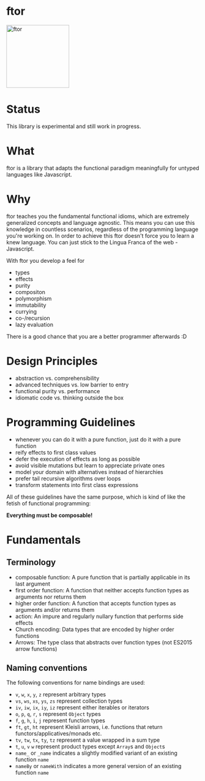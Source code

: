 ftor
====

<img src="https://i.stack.imgur.com/UqCPm.png?s=328&g=1" width="164" height="164" alt="ftor">

# Status

This library is experimental and still work in progress.

# What

ftor is a library that adapts the functional paradigm meaningfully for untyped languages like Javascript.

# Why

ftor teaches you the fundamental functional idioms, which are extremely generalized concepts and language agnostic. This means you can use this knowledge in countless scenarios, regardless of the programming language you're working on. In order to achieve this ftor doesn't force you to learn a knew language. You can just stick to the Lingua Franca of the web - Javascript.

With ftor you develop a feel for

* types
* effects
* purity
* compositon
* polymorphism
* immutability
* currying
* co-/recursion
* lazy evaluation

There is a good chance that you are a better programmer afterwards :D

# Design Principles

* abstraction vs. comprehensibility
* advanced techniques vs. low barrier to entry
* functional purity vs. performance
* idiomatic code vs. thinking outside the box

# Programming Guidelines

* whenever you can do it with a pure function, just do it with a pure function
* reify effects to first class values
* defer the execution of effects as long as possible
* avoid visible mutations but learn to appreciate private ones
* model your domain with alternatives instead of hierarchies
* prefer tail recursive algorithms over loops
* transform statements into first class expressions


All of these guidelines have the same purpose, which is kind of like the fetish of functional programming:

**Everything must be composable!**

# Fundamentals

## Terminology

* composable function: A pure function that is partially applicable in its last argument
* first order function: A function that neither accepts function types as arguments nor returns them
* higher order function: A function that accepts function types as arguments and/or returns them
* action: An impure and regularly nullary function that performs side effects
* Church encoding: Data types that are encoded by higher order functions
* Arrows: The type class that abstracts over function types (not ES2015 arrow functions)

## Naming conventions

The following conventions for name bindings are used:

* `v`, `w`, `x`, `y`, `z` represent arbitrary types
* `vs`, `ws`, `xs`, `ys`, `zs` represent collection types
* `iv`, `iw`, `ix`, `iy`, `iz` represent either iterables or iterators
* `o`, `p`, `q`, `r`, `s` represent `Object` types
* `f`, `g`, `h`, `i`, `j` represent function types
* `ft`, `gt`, `ht` represent Kleisli arrows, i.e. functions that return functors/applicatives/monads etc.
* `tv`, `tw`, `tx`, `ty`, `tz` represent a value wrapped in a sum type
* `t`, `u`, `v` `w` represent product types except `Array`s and `Object`s
* `name_` or `_name` indicates a slightly modified variant of an existing function `name`
* `nameBy` or `nameWith` indicates a more general version of an existing function `name`